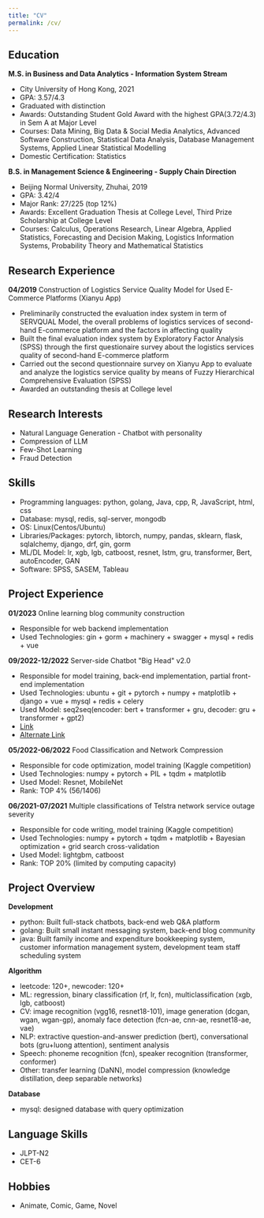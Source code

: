 ```yaml
---
title: "CV"
permalink: /cv/
---
```

<!-- {% include base_path %} -->

## Education
**M.S. in Business and Data Analytics - Information System Stream**
* City University of Hong Kong, 2021
* GPA: 3.57/4.3
* Graduated with distinction
* Awards: Outstanding Student Gold Award with the highest GPA(3.72/4.3) in Sem A at Major Level
* Courses: Data Mining, Big Data & Social Media Analytics, Advanced Software Construction, Statistical Data Analysis, Database Management Systems, Applied Linear Statistical Modelling
* Domestic Certification: Statistics

**B.S. in Management Science & Engineering - Supply Chain Direction**
* Beijing Normal University, Zhuhai, 2019
* GPA: 3.42/4 
* Major Rank: 27/225 (top 12%)
* Awards: Excellent Graduation Thesis at College Level, Third Prize Scholarship at College Level
* Courses: Calculus, Operations Research, Linear Algebra, Applied Statistics, Forecasting and Decision Making, Logistics Information Systems, Probability Theory and Mathematical Statistics 
<!-- * Ph.D in Version Control Theory, GitHub University, 2018 (expected) -->

## Research Experience
**04/2019** Construction of Logistics Service Quality Model for Used E-Commerce Platforms (Xianyu App)
* Preliminarily constructed the evaluation index system in term of SERVQUAL Model, the overall problems of logistics services of second-hand E-commerce platform and the factors in affecting quality
* Built the final evaluation index system by Exploratory Factor Analysis (SPSS) through the first questionaire survey about the logistics services quality of second-hand E-commerce platform
* Carried out the second questionnaire survey on Xianyu App to evaluate and analyze the logistics service quality by means of Fuzzy Hierarchical Comprehensive Evaluation (SPSS)
* Awarded an outstanding thesis at College level

## Research Interests
* Natural Language Generation - Chatbot with personality
* Compression of LLM
* Few-Shot Learning
* Fraud Detection


## Skills
* Programming languages: python, golang, Java, cpp, R, JavaScript, html, css
* Database: mysql, redis, sql-server, mongodb
* OS: Linux(Centos/Ubuntu)
* Libraries/Packages: pytorch, libtorch, numpy, pandas, sklearn, flask, sqlalchemy, django, drf, gin, gorm
* ML/DL Model: lr, xgb, lgb, catboost, resnet, lstm, gru, transformer, Bert, autoEncoder, GAN
* Software: SPSS, SASEM, Tableau

## Project Experience
**01/2023** Online learning blog community construction
* Responsible for web backend implementation 
* Used Technologies: gin + gorm + machinery + swagger + mysql + redis + vue

**09/2022-12/2022** Server-side Chatbot "Big Head" v2.0
* Responsible for model training, back-end implementation, partial front-end implementation
* Used Technologies: ubuntu + git + pytorch + numpy + matplotlib + django + vue + mysql + redis + celery
* Used Model: seq2seq(encoder: bert + transformer + gru, decoder: gru + transformer + gpt2)
* [Link](https://renatz.github.io/project/)
* [Alternate Link](https://docs.qq.com/pdf/DQWh1Um1hdURZVFpP)
 
**05/2022-06/2022** Food Classification and Network Compression
* Responsible for code optimization, model training (Kaggle competition)
* Used Technologies: numpy + pytorch + PIL + tqdm + matplotlib
* Used Model: Resnet, MobileNet
* Rank: TOP 4% (56/1406)
 
**06/2021-07/2021** Multiple classifications of Telstra network service outage severity 
* Responsible for code writing, model training (Kaggle competition)
* Used Technologies: numpy + pytorch + tqdm + matplotlib + Bayesian optimization + grid search cross-validation
* Used Model: lightgbm, catboost
* Rank: TOP 20% (limited by computing capacity)
 
## Project Overview
**Development**
* python: Built full-stack chatbots, back-end web Q&A platform
* golang: Built small instant messaging system, back-end blog community
* java: Built family income and expenditure bookkeeping system, customer information management system, development team staff scheduling system

**Algorithm**
* leetcode: 120+, newcoder: 120+
* ML: regression, binary classification (rf, lr, fcn), multiclassification (xgb, lgb, catboost)
* CV: image recognition (vgg16, resnet18-101), image generation (dcgan, wgan, wgan-gp), anomaly face detection (fcn-ae, cnn-ae, resnet18-ae, vae)
* NLP: extractive question-and-answer prediction (bert), conversational bots (gru+luong attention), sentiment analysis
* Speech: phoneme recognition (fcn), speaker recognition (transformer, conformer)
* Other: transfer learning (DaNN), model compression (knowledge distillation, deep separable networks)

**Database**
* mysql: designed database with query optimization

## Language Skills
*  JLPT-N2
*  CET-6

## Hobbies
*  Animate, Comic, Game, Novel
  
<!-- Work experience
======
* Summer 2015: Research Assistant
  * Github University
  * Duties included: Tagging issues
  * Supervisor: Professor Git

* Fall 2015: Research Assistant
  * Github University
  * Duties included: Merging pull requests
  * Supervisor: Professor Hub
  

Publications
======
  <ul>{% for post in site.publications %}
    {% include archive-single-cv.html %}
  {% endfor %}</ul>
  
Talks
======
  <ul>{% for post in site.talks %}
    {% include archive-single-talk-cv.html %}
  {% endfor %}</ul>
  
Teaching
======
  <ul>{% for post in site.teaching %}
    {% include archive-single-cv.html %}
  {% endfor %}</ul>
  
Service and leadership
======
* Currently signed in to 43 different slack teams -->
